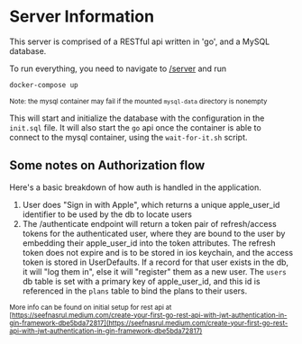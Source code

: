 # Server Information

This server is comprised of a RESTful api written in 'go', and a MySQL database.

To run everything, you need to navigate to [/server](https://github.com/jordanwmckee/set-cycle/server) and run

```bash
docker-compose up
```

<sub>Note: the mysql container may fail if the mounted `mysql-data` directory is nonempty</sub>

This will start and initialize the database with the configuration in the `init.sql` file. It will also
start the `go` api once the container is able to connect to the mysql container, using the `wait-for-it.sh`
script.

## Some notes on Authorization flow

Here's a basic breakdown of how auth is handled in the application.

1. User does "Sign in with Apple", which returns a unique apple_user_id identifier to be used by the db to locate users
2. The /authenticate endpoint will return a token pair of refresh/access tokens for the authenticated user, where they are bound to the user by embedding their apple_user_id into the token attributes. The refresh token does not expire and is to be stored in ios keychain, and the access token is stored in UserDefaults. If a record for that user exists in the db, it will "log them in", else it will "register" them as a new user. The `users` db table is set with a primary key of apple_user_id, and this id is referenced in the `plans` table to bind the plans to their users.

<sub>More info can be found on initial setup for rest api at [https://seefnasrul.medium.com/create-your-first-go-rest-api-with-jwt-authentication-in-gin-framework-dbe5bda72817](https://seefnasrul.medium.com/create-your-first-go-rest-api-with-jwt-authentication-in-gin-framework-dbe5bda72817)</sub>
